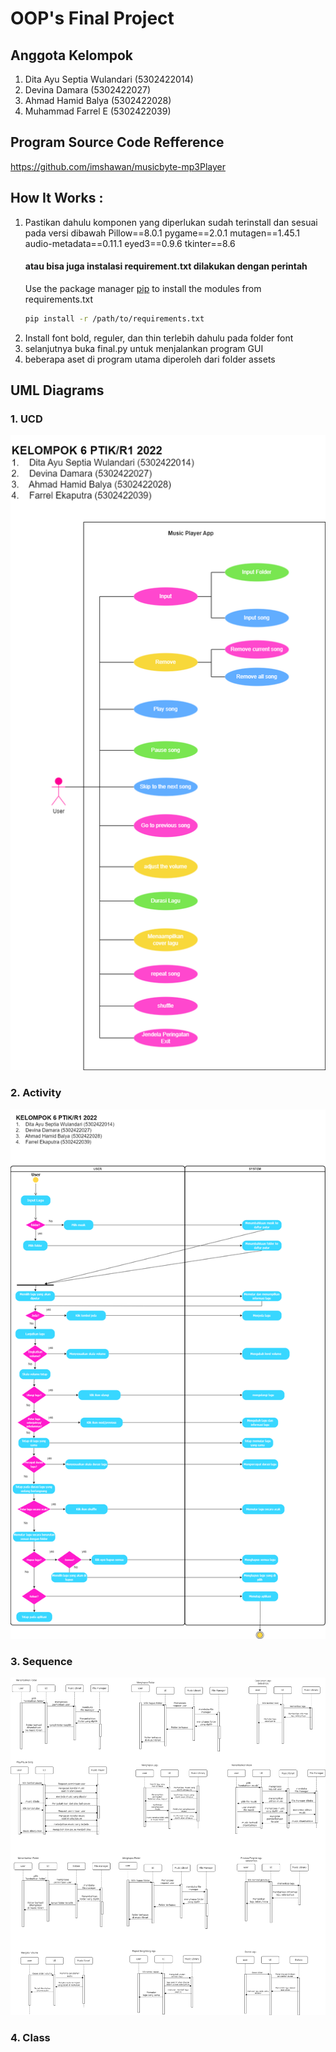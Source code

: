 # OOP's Final Project
## Anggota Kelompok
1.  Dita Ayu Septia Wulandari (5302422014)
2.  Devina Damara (5302422027)
3.  Ahmad Hamid Balya (5302422028)
4.  Muhammad Farrel E (5302422039)

## Program Source Code Refference
https://github.com/imshawan/musicbyte-mp3Player

## How It Works :
1. Pastikan dahulu komponen yang diperlukan sudah terinstall dan sesuai pada versi dibawah
      Pillow==8.0.1
      pygame==2.0.1
      mutagen==1.45.1
      audio-metadata==0.11.1
      eyed3==0.9.6
      tkinter==8.6
    #### atau bisa juga instalasi requirement.txt dilakukan dengan perintah 
   Use the package manager [pip](https://pip.pypa.io/en/stable/) to install the modules from requirements.txt
      ```bash
      pip install -r /path/to/requirements.txt
      ```
3. Install font bold, reguler, dan thin terlebih dahulu pada folder font
4. selanjutnya buka final.py untuk menjalankan program GUI
5. beberapa aset di program utama diperoleh dari folder assets

## UML Diagrams
### 1.  UCD

![Alt text](https://github.com/farrelekaputra/tugasPBO/blob/main/diagrams/ucd.png)

### 2.  Activity

![Alt text](https://github.com/farrelekaputra/tugasPBO/blob/main/diagrams/activity.png)
   
### 3.  Sequence
   
![Alt text](https://github.com/farrelekaputra/tugasPBO/blob/main/diagrams/sequence.png)

### 4.  Class
